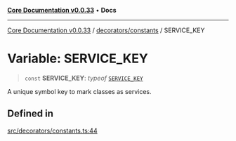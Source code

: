 [**Core Documentation v0.0.33**](../../../README.md) • **Docs**

***

[Core Documentation v0.0.33](../../../modules.md) / [decorators/constants](../README.md) / SERVICE\_KEY

# Variable: SERVICE\_KEY

> `const` **SERVICE\_KEY**: *typeof* [`SERVICE_KEY`](SERVICE_KEY.md)

A unique symbol key to mark classes as services.

## Defined in

[src/decorators/constants.ts:44](https://github.com/stonemjs/core/blob/077f74fd791b5cd8637e1ab41cbefa238af9d384/src/decorators/constants.ts#L44)
